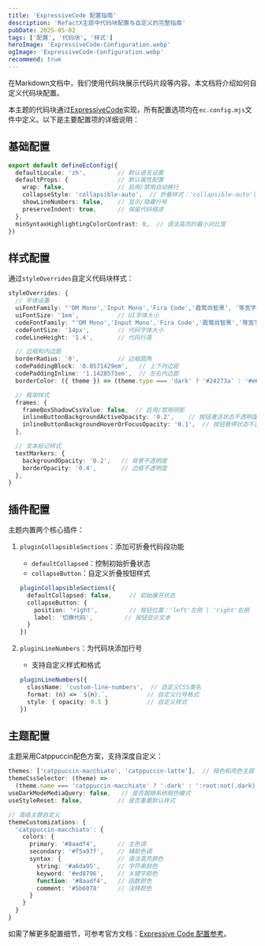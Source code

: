 ```yaml
---
title: 'ExpressiveCode 配置指南'
description: 'RefactX主题中代码块配置与自定义的完整指南'
pubDate: 2025-05-02
tags: ['配置', '代码块', '样式']
heroImage: 'ExpressiveCode-Configuration.webp'
ogImage: 'ExpressiveCode-Configuration.webp'
recommend: true
---
```


在Markdown文档中，我们使用代码块展示代码片段等内容。本文档将介绍如何自定义代码块配置。

本主题的代码块通过[ExpressiveCode](https://expressive-code.com/)实现，所有配置选项均在`ec.config.mjs`文件中定义。以下是主要配置项的详细说明：

## 基础配置

```ts title="ec.config.mjs"
export default defineEcConfig({
  defaultLocale: 'zh',         // 默认语言设置
  defaultProps: {              // 默认属性配置
    wrap: false,               // 启用/禁用自动换行
    collapseStyle: 'collapsible-auto',  // 折叠样式：'collapsible-auto'|'collapsible-hidden'|'collapsible-visible'
    showLineNumbers: false,    // 显示/隐藏行号
    preserveIndent: true,      // 保留代码缩进
  },
  minSyntaxHighlightingColorContrast: 0,  // 语法高亮的最小对比度
})
```

## 样式配置

通过`styleOverrides`自定义代码块样式：

```ts title="ec.config.mjs"
styleOverrides: {
  // 字体设置
  uiFontFamily: "'DM Mono','Input Mono','Fira Code','霞鹜尚智黑', '等宽字体'",  // UI字体栈
  uiFontSize: '1em',           // UI字体大小
  codeFontFamily: "'DM Mono','Input Mono','Fira Code','霞鹜尚智黑','等宽字体'",  // 代码字体栈
  codeFontSize: '14px',        // 代码字体大小
  codeLineHeight: '1.4',       // 代码行高

  // 边框和内边距
  borderRadius: '0',           // 边框圆角
  codePaddingBlock: '0.8571429em',   // 上下内边距
  codePaddingInline: '1.1428571em',  // 左右内边距
  borderColor: ({ theme }) => (theme.type === 'dark' ? '#24273a' : '#e6e9ef'),  // 边框颜色

  // 框架样式
  frames: {
    frameBoxShadowCssValue: false,  // 启用/禁用阴影
    inlineButtonBackgroundActiveOpacity: '0.2',    // 按钮激活状态不透明度
    inlineButtonBackgroundHoverOrFocusOpacity: '0.1',  // 按钮悬停状态不透明度
  },

  // 文本标记样式
  textMarkers: {
    backgroundOpacity: '0.2',   // 背景不透明度
    borderOpacity: '0.4',       // 边框不透明度
  },
}
```

## 插件配置

主题内置两个核心插件：

1. `pluginCollapsibleSections`：添加可折叠代码段功能
   - `defaultCollapsed`：控制初始折叠状态
   - `collapseButton`：自定义折叠按钮样式
   ```ts
   pluginCollapsibleSections({
     defaultCollapsed: false,     // 初始展开状态
     collapseButton: {
       position: 'right',         // 按钮位置：'left'左侧 | 'right'右侧
       label: '切换代码',         // 按钮显示文本
     }
   })
   ```

2. `pluginLineNumbers`：为代码块添加行号
   - 支持自定义样式和格式
   ```ts
   pluginLineNumbers({
     className: 'custom-line-numbers',  // 自定义CSS类名
     format: (n) => `${n}.`,           // 自定义行号格式
     style: { opacity: 0.5 }           // 自定义样式
   })
   ```

## 主题配置

主题采用Catppuccin配色方案，支持深度自定义：

```ts title="ec.config.mjs"
themes: ['catppuccin-macchiato', 'catppuccin-latte'],  // 暗色和亮色主题
themeCssSelector: (theme) =>
  (theme.name === 'catppuccin-macchiato' ? '.dark' : ':root:not(.dark)'),  // 主题选择器
useDarkModeMediaQuery: false,   // 是否跟随系统暗色模式
useStyleReset: false,          // 是否重置默认样式

// 高级主题自定义
themeCustomizations: {
  'catppuccin-macchiato': {
    colors: {
      primary: '#8aadf4',      // 主色调
      secondary: '#f5a97f',    // 辅助色调
      syntax: {                // 语法高亮颜色
        string: '#a6da95',     // 字符串颜色
        keyword: '#ed8796',    // 关键字颜色
        function: '#8aadf4',   // 函数颜色
        comment: '#5b6078'     // 注释颜色
      }
    }
  }
}
```

如需了解更多配置细节，可参考官方文档：[Expressive Code 配置参考](https://expressive-code.com/reference/configuration/)。
